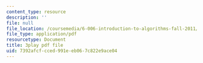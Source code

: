 ```yaml
---
content_type: resource
description: ''
file: null
file_location: /coursemedia/6-006-introduction-to-algorithms-fall-2011/7392afcfcced991eeb067c822e9ace04_Nz1KZXbghj8.pdf
file_type: application/pdf
resourcetype: Document
title: 3play pdf file
uid: 7392afcf-cced-991e-eb06-7c822e9ace04
---
```

